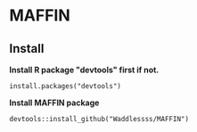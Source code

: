 # MAFFIN
## Install
**Install R package "devtools" first if not.**
```
install.packages("devtools")
```

**Install MAFFIN package**
```
devtools::install_github("Waddlessss/MAFFIN")
```

